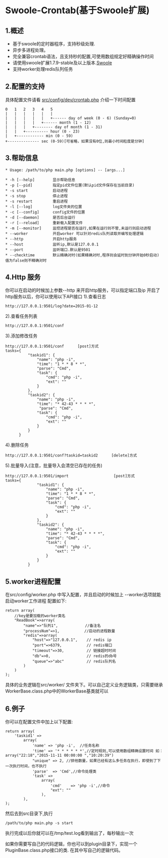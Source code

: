 Swoole-Crontab(基于Swoole扩展)
==============
1.概述
--------------
+ 基于swoole的定时器程序，支持秒级处理.
+ 异步多进程处理。
+ 完全兼容crontab语法，且支持秒的配置,可使用数组规定好精确操作时间
+ 请使用swoole扩展1.7.9-stable及以上版本.[Swoole](https://github.com/swoole/swoole-src)
+ 支持worker处理redis队列任务

2.配置的支持
--------------
具体配置文件请看 [src/config/dev/crontab.php](https://github.com/osgochina/swoole-crontab/blob/master/src/config/dev/crontab.php)
介绍一下时间配置

    0   1   2   3   4   5
    |   |   |   |   |   |
    |   |   |   |   |   +------ day of week (0 - 6) (Sunday=0)
    |   |   |   |   +------ month (1 - 12)
    |   |   |   +-------- day of month (1 - 31)
    |   |   +---------- hour (0 - 23)
    |   +------------ min (0 - 59)
    +-------------- sec (0-59)[可省略，如果没有0位,则最小时间粒度是分钟]
3.帮助信息
----------
    * Usage: /path/to/php main.php [options] -- [args...]

    * -h [--help]        显示帮助信息
    * -p [--pid]         指定pid文件位置(默认pid文件保存在当前目录)
    * -s start           启动进程
    * -s stop            停止进程
    * -s restart         重启进程
    * -l [--log]         log文件夹的位置
    * -c [--config]      config文件的位置
    * -d [--daemon]      是否后台运行
    * -r [--reload]      重新载入配置文件
    * -m [--monitor]     监控进程是否在运行,如果在运行则不管,未运行则启动进程
    * --worker           开启worker 可以针对redis队列读取并编写处理逻辑
    * --http             开启http服务
    * --host             监听ip,默认是127.0.0.1
    * --port             监听端口.默认是9501
    * --checktime        默认精确对时(如果精确对时,程序则会延时到分钟开始0秒启动) 值为false则不精确对时

4.Http 服务
------------
你可以在启动的时候加上参数--http 来开启http服务，可以指定端口及ip
开启了http服务以后，你可以使用以下API接口
1).查看日志

    http://127.0.0.1:9501/log?date=2015-01-12

2).查看任务列表

    http://127.0.0.1:9501/conf

3).添加修改任务

    http://127.0.0.1:9501/conf      [post]方式
    tasks={
              "taskid1": {
                  "name": "php -i",
                  "time": "1 * * 8 * *",
                  "parse": "Cmd",
                  "task": {
                      "cmd": "php -i",
                      "ext": ""
                  }
              },
              "taskid2": {
                  "name": "php -i",
                  "time": "* 42-43 * * * *",
                   "parse": "Cmd",
                  "task": {
                      "cmd": "php -i",
                      "ext": ""
                  }
              }
          }

4).删除任务

    http://127.0.0.1:9501/conf?taskid=taskid2      [delete]方式

5).批量导入(注意，批量导入会清空已存在的任务)

    http://127.0.0.1:9501/import                    [post]方式
    tasks={
                  "taskid1": {
                      "name": "php -i",
                      "time": "1 * * 8 * *",
                      "parse": "Cmd",
                      "task": {
                          "cmd": "php -i",
                          "ext": ""
                      }
                  },
                  "taskid2": {
                      "name": "php -i",
                      "time": "* 42-43 * * * *",
                      "parse": "Cmd",
                      "task": {
                          "cmd": "php -i",
                          "ext": ""
                      }
                  }
              }


5.worker进程配置
-----------------
在src/config/worker.php 中写入配置，并且启动的时候加上 --worker选项就能启动worker工作进程
配置如下:

    return array(
        //key是要加载的worker类名
        "ReadBook"=>array(
            "name"=>"队列1",            //备注名
            "processNum"=>1,           //启动的进程数量
            "redis"=>array(
                "host"=>"127.0.0.1",    // redis ip
                "port"=>6379,           // redis端口
                "timeout"=>30,          // 链接超时时间
                "db"=>0,                // redis的db号
                "queue"=>"abc"          // redis队列名
            )
        )
    );
具体的业务逻辑在src/worker/ 文件夹下。可以自己定义业务逻辑类，只需要继承WorkerBase.class.php中的WorkerBase基类就可以


6.例子
-----------
你可以在配置文件中加上以下配置:

    return array(
        'taskid1' =>
            array(
                'name' => 'php -i',  //任务名称
                'time' => '* * * * * *',//定时规则,可以使用数组精确设置时间 如：array("22:18","2015-11-11 00:00:00 ","10:20:39")
                "unique" => 2, //排他数量，如果已经有这么多任务在执行，即使到了下一次执行时间，也不执行
                'parse'  => 'Cmd',//命令处理类
                'task' =>
                    array(
                        'cmd'    => 'php -i',//命令
                        "ext": ""
                    ),
            ),
    );
然后去到src目录下,执行

    /path/to/php main.php -s start

执行完成以后你就可以在/tmp/test.log看到输出了，每秒输出一次

如果你需要写自己的代码逻辑，你也可以到plugin目录下，实现一个PluginBase.class.php接口的类.
在其中写自己的逻辑代码。
